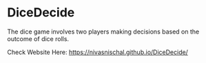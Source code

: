 # DiceDecide
The dice game involves two players making decisions based on the outcome of dice rolls. 

Check Website Here: https://nivasnischal.github.io/DiceDecide/ 
